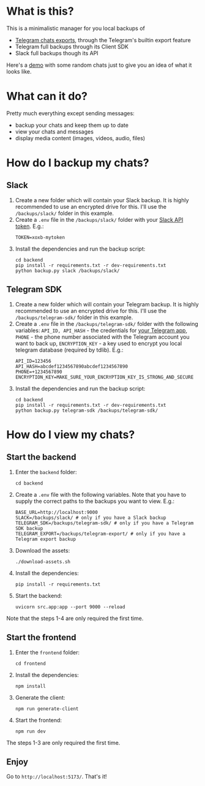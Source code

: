 # What is this?

This is a minimalistic manager for you local backups of

- [Telegram chats exports](https://telegram.org/blog/export-and-more), through the Telegram's builtin export feature
- Telegram full backups through its Client SDK
- Slack full backups though its API

Here's a [demo](https://maxme1.github.io/decloud/) with some random chats just to give you an idea of what it looks
like.

# What can it do?

Pretty much everything except sending messages:

- backup your chats and keep them up to date
- view your chats and messages
- display media content (images, videos, audio, files)

# How do I backup my chats?

## Slack

1. Create a new folder which will contain your Slack backup. It is highly recommended to use an encrypted drive for
   this. I'll use the `/backups/slack/` folder in this example.
2. Create a `.env` file in the `/backups/slack/` folder with your [Slack API token](https://api.slack.com/apps). E.g.:
   ```shell
   TOKEN=xoxb-mytoken
   ```
3. Install the dependencies and run the backup script:
   ```shell
   cd backend
   pip install -r requirements.txt -r dev-requirements.txt
   python backup.py slack /backups/slack/
   ```

## Telegram SDK

1. Create a new folder which will contain your Telegram backup. It is highly recommended to use an encrypted drive for
   this. I'll use the `/backups/telegram-sdk/` folder in this example.
2. Create a `.env` file in the `/backups/telegram-sdk/` folder with the following variables:
   `API_ID, API_HASH` - the credentials
   for [your Telegram app](https://core.telegram.org/api/obtaining_api_id#obtaining-api-id), `PHONE` - the phone number
   associated with the Telegram account you want to back up, `ENCRYPTION_KEY` - a key used to encrypt you local telegram
   database (required by tdlib). E.g.:
   ```shell
   API_ID=123456
   API_HASH=abcdef1234567890abcdef1234567890
   PHONE=+1234567890
   ENCRYPTION_KEY=MAKE_SURE_YOUR_ENCRYPTION_KEY_IS_STRONG_AND_SECURE
   ```
3. Install the dependencies and run the backup script:
   ```shell
   cd backend
   pip install -r requirements.txt -r dev-requirements.txt
   python backup.py telegram-sdk /backups/telegram-sdk/
   ```

# How do I view my chats?

## Start the backend

1. Enter the `backend` folder:
   ```shell
   cd backend
   ```
2. Create a `.env` file with the following variables. Note that you have to supply the correct paths to the backups you
   want to view. E.g.:
   ```shell
   BASE_URL=http://localhost:9000
   SLACK=/backups/slack/ # only if you have a Slack backup
   TELEGRAM_SDK=/backups/telegram-sdk/ # only if you have a Telegram SDK backup
   TELEGRAM_EXPORT=/backups/telegram-export/ # only if you have a Telegram export backup
   ```
3. Download the assets:
   ```shell
   ./download-assets.sh
   ```
4. Install the dependencies:
   ```shell
   pip install -r requirements.txt
   ```
5. Start the backend:
   ```shell
   uvicorn src.app:app --port 9000 --reload 
   ```

Note that the steps 1-4 are only required the first time.

## Start the frontend

1. Enter the `frontend` folder:
   ```shell
   cd frontend
   ```
2. Install the dependencies:
   ```shell
   npm install
   ```
3. Generate the client:
   ```shell
   npm run generate-client
   ```
4. Start the frontend:
   ```shell
   npm run dev
   ```

The steps 1-3 are only required the first time.

## Enjoy

Go to `http://localhost:5173/`. That's it!

